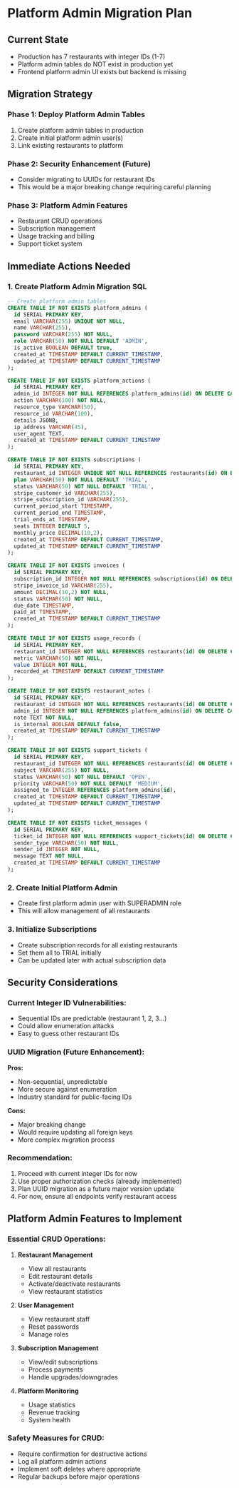 # Platform Admin Migration Plan

## Current State
- Production has 7 restaurants with integer IDs (1-7)
- Platform admin tables do NOT exist in production yet
- Frontend platform admin UI exists but backend is missing

## Migration Strategy

### Phase 1: Deploy Platform Admin Tables
1. Create platform admin tables in production
2. Create initial platform admin user(s)
3. Link existing restaurants to platform

### Phase 2: Security Enhancement (Future)
- Consider migrating to UUIDs for restaurant IDs
- This would be a major breaking change requiring careful planning

### Phase 3: Platform Admin Features
- Restaurant CRUD operations
- Subscription management
- Usage tracking and billing
- Support ticket system

## Immediate Actions Needed

### 1. Create Platform Admin Migration SQL
```sql
-- Create platform admin tables
CREATE TABLE IF NOT EXISTS platform_admins (
  id SERIAL PRIMARY KEY,
  email VARCHAR(255) UNIQUE NOT NULL,
  name VARCHAR(255),
  password VARCHAR(255) NOT NULL,
  role VARCHAR(50) NOT NULL DEFAULT 'ADMIN',
  is_active BOOLEAN DEFAULT true,
  created_at TIMESTAMP DEFAULT CURRENT_TIMESTAMP,
  updated_at TIMESTAMP DEFAULT CURRENT_TIMESTAMP
);

CREATE TABLE IF NOT EXISTS platform_actions (
  id SERIAL PRIMARY KEY,
  admin_id INTEGER NOT NULL REFERENCES platform_admins(id) ON DELETE CASCADE,
  action VARCHAR(100) NOT NULL,
  resource_type VARCHAR(50),
  resource_id VARCHAR(100),
  details JSONB,
  ip_address VARCHAR(45),
  user_agent TEXT,
  created_at TIMESTAMP DEFAULT CURRENT_TIMESTAMP
);

CREATE TABLE IF NOT EXISTS subscriptions (
  id SERIAL PRIMARY KEY,
  restaurant_id INTEGER UNIQUE NOT NULL REFERENCES restaurants(id) ON DELETE CASCADE,
  plan VARCHAR(50) NOT NULL DEFAULT 'TRIAL',
  status VARCHAR(50) NOT NULL DEFAULT 'TRIAL',
  stripe_customer_id VARCHAR(255),
  stripe_subscription_id VARCHAR(255),
  current_period_start TIMESTAMP,
  current_period_end TIMESTAMP,
  trial_ends_at TIMESTAMP,
  seats INTEGER DEFAULT 5,
  monthly_price DECIMAL(10,2),
  created_at TIMESTAMP DEFAULT CURRENT_TIMESTAMP,
  updated_at TIMESTAMP DEFAULT CURRENT_TIMESTAMP
);

CREATE TABLE IF NOT EXISTS invoices (
  id SERIAL PRIMARY KEY,
  subscription_id INTEGER NOT NULL REFERENCES subscriptions(id) ON DELETE CASCADE,
  stripe_invoice_id VARCHAR(255),
  amount DECIMAL(10,2) NOT NULL,
  status VARCHAR(50) NOT NULL,
  due_date TIMESTAMP,
  paid_at TIMESTAMP,
  created_at TIMESTAMP DEFAULT CURRENT_TIMESTAMP
);

CREATE TABLE IF NOT EXISTS usage_records (
  id SERIAL PRIMARY KEY,
  restaurant_id INTEGER NOT NULL REFERENCES restaurants(id) ON DELETE CASCADE,
  metric VARCHAR(50) NOT NULL,
  value INTEGER NOT NULL,
  recorded_at TIMESTAMP DEFAULT CURRENT_TIMESTAMP
);

CREATE TABLE IF NOT EXISTS restaurant_notes (
  id SERIAL PRIMARY KEY,
  restaurant_id INTEGER NOT NULL REFERENCES restaurants(id) ON DELETE CASCADE,
  admin_id INTEGER NOT NULL REFERENCES platform_admins(id) ON DELETE CASCADE,
  note TEXT NOT NULL,
  is_internal BOOLEAN DEFAULT false,
  created_at TIMESTAMP DEFAULT CURRENT_TIMESTAMP
);

CREATE TABLE IF NOT EXISTS support_tickets (
  id SERIAL PRIMARY KEY,
  restaurant_id INTEGER NOT NULL REFERENCES restaurants(id) ON DELETE CASCADE,
  subject VARCHAR(255) NOT NULL,
  status VARCHAR(50) NOT NULL DEFAULT 'OPEN',
  priority VARCHAR(50) NOT NULL DEFAULT 'MEDIUM',
  assigned_to INTEGER REFERENCES platform_admins(id),
  created_at TIMESTAMP DEFAULT CURRENT_TIMESTAMP,
  updated_at TIMESTAMP DEFAULT CURRENT_TIMESTAMP
);

CREATE TABLE IF NOT EXISTS ticket_messages (
  id SERIAL PRIMARY KEY,
  ticket_id INTEGER NOT NULL REFERENCES support_tickets(id) ON DELETE CASCADE,
  sender_type VARCHAR(50) NOT NULL,
  sender_id INTEGER NOT NULL,
  message TEXT NOT NULL,
  created_at TIMESTAMP DEFAULT CURRENT_TIMESTAMP
);
```

### 2. Create Initial Platform Admin
- Create first platform admin user with SUPERADMIN role
- This will allow management of all restaurants

### 3. Initialize Subscriptions
- Create subscription records for all existing restaurants
- Set them all to TRIAL initially
- Can be updated later with actual subscription data

## Security Considerations

### Current Integer ID Vulnerabilities:
- Sequential IDs are predictable (restaurant 1, 2, 3...)
- Could allow enumeration attacks
- Easy to guess other restaurant IDs

### UUID Migration (Future Enhancement):
**Pros:**
- Non-sequential, unpredictable
- More secure against enumeration
- Industry standard for public-facing IDs

**Cons:**
- Major breaking change
- Would require updating all foreign keys
- More complex migration process

### Recommendation:
1. Proceed with current integer IDs for now
2. Use proper authorization checks (already implemented)
3. Plan UUID migration as a future major version update
4. For now, ensure all endpoints verify restaurant access

## Platform Admin Features to Implement

### Essential CRUD Operations:
1. **Restaurant Management**
   - View all restaurants
   - Edit restaurant details
   - Activate/deactivate restaurants
   - View restaurant statistics

2. **User Management**
   - View restaurant staff
   - Reset passwords
   - Manage roles

3. **Subscription Management**
   - View/edit subscriptions
   - Process payments
   - Handle upgrades/downgrades

4. **Platform Monitoring**
   - Usage statistics
   - Revenue tracking
   - System health

### Safety Measures for CRUD:
- Require confirmation for destructive actions
- Log all platform admin actions
- Implement soft deletes where appropriate
- Regular backups before major operations 